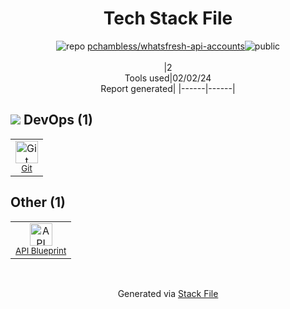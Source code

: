 <!--
&lt;--- Readme.md Snippet without images Start ---&gt;
## Tech Stack
pchambless/whatsfresh-api-accounts is built on the following main stack:

- [API Blueprint](https://apiblueprint.org/) – API Tools

Full tech stack [here](/techstack.md)

&lt;--- Readme.md Snippet without images End ---&gt;

&lt;--- Readme.md Snippet with images Start ---&gt;
## Tech Stack
pchambless/whatsfresh-api-accounts is built on the following main stack:

- <img width='25' height='25' src='https://img.stackshare.io/service/5627/Q84Qf_4w.png' alt='API Blueprint'/> [API Blueprint](https://apiblueprint.org/) – API Tools

Full tech stack [here](/techstack.md)

&lt;--- Readme.md Snippet with images End ---&gt;
-->
<div align="center">

# Tech Stack File
![](https://img.stackshare.io/repo.svg "repo") [pchambless/whatsfresh-api-accounts](https://github.com/pchambless/whatsfresh-api-accounts)![](https://img.stackshare.io/public_badge.svg "public")
<br/><br/>
|2<br/>Tools used|02/02/24 <br/>Report generated|
|------|------|
</div>

## <img src='https://img.stackshare.io/devops.svg'/> DevOps (1)
<table><tr>
  <td align='center'>
  <img width='36' height='36' src='https://img.stackshare.io/service/1046/git.png' alt='Git'>
  <br>
  <sub><a href="http://git-scm.com/">Git</a></sub>
  <br>
  <sub></sub>
</td>

</tr>
</table>

## Other (1)
<table><tr>
  <td align='center'>
  <img width='36' height='36' src='https://img.stackshare.io/service/5627/Q84Qf_4w.png' alt='API Blueprint'>
  <br>
  <sub><a href="https://apiblueprint.org/">API Blueprint</a></sub>
  <br>
  <sub></sub>
</td>

</tr>
</table>

<br/>
<div align='center'>

Generated via [Stack File](https://github.com/marketplace/stack-file)
